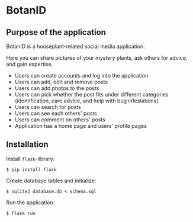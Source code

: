 # BotanID

## Purpose of the application

BotanID is a houseplant-related social media application.

Here you can share pictures of your mystery plants, ask others for advice, and gain expertise.

* Users can create accounts and log into the application
* Users can add, edit and remove posts
* Users can add photos to the posts
* Users can pick whether the post fits under different categories (identification, care advice, and help with bug infestations)
* Users can search for posts
* Users can see each others' posts
* Users can comment on others' posts
* Application has a home page and users' profile pages

## Installation

Install `flask`-library:

```
$ pip install flask
```

Create database tables and initialize:

```
$ sqlite3 database.db < schema.sql
```

Run the application:

```
$ flask run
```

